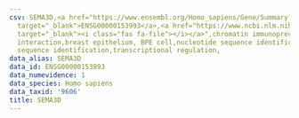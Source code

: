 ```yaml
---
csv: SEMA3D,<a href="https://www.ensembl.org/Homo_sapiens/Gene/Summary?db=core;g=ENSG00000153993"
  target="_blank">ENSG00000153993</a>,<a href="https://www.ncbi.nlm.nih.gov/pubmed/22863008"
  target="_blank"><i class="fas fa-file"></i></a>",chromatin immunoprecipitation assay,direct
  interaction,breast epithelium, BPE cell,nucleotide sequence identification,nucleotide
  sequence identification,transcriptional regulation,
data_alias: SEMA3D
data_id: ENSG00000153993
data_numevidence: 1
data_species: Homo sapiens
data_taxid: '9606'
title: SEMA3D
---
```

